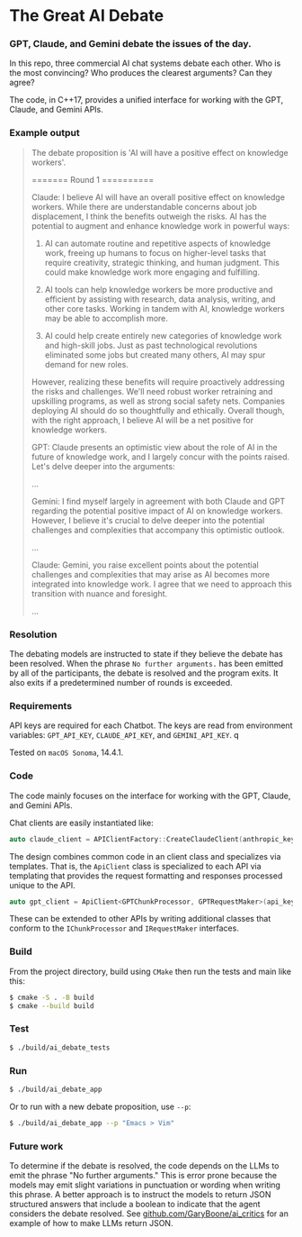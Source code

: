 # The Great AI Debate

### GPT, Claude, and Gemini debate the issues of the day.

In this repo, three commercial AI chat systems debate each other. Who is the
most convincing? Who produces the clearest arguments? Can they agree?

The code, in C++17, provides a unified interface for working with the GPT,
Claude, and Gemini APIs.

### Example output

> The debate proposition is 'AI will have a positive effect on knowledge
> workers'.
> 
> ======= Round 1 ==========
> 
> Claude: I believe AI will have an overall positive effect on knowledge
> workers. While there are understandable concerns about job displacement, I
> think the benefits outweigh the risks. AI has the potential to augment and
> enhance knowledge work in powerful ways:
> 
> 1) AI can automate routine and repetitive aspects of knowledge work, freeing
>    up humans to focus on higher-level tasks that require creativity, strategic
>    thinking, and human judgment. This could make knowledge work more engaging
>    and fulfilling.  
> 
> 2) AI tools can help knowledge workers be more productive and efficient by
>    assisting with research, data analysis, writing, and other core tasks.
>    Working in tandem with AI, knowledge workers may be able to accomplish
>    more.
> 
> 3) AI could help create entirely new categories of knowledge work and
>    high-skill jobs. Just as past technological revolutions eliminated some
>    jobs but created many others, AI may spur demand for new roles.
> 
> However, realizing these benefits will require proactively addressing the
> risks and challenges. We'll need robust worker retraining and upskilling
> programs, as well as strong social safety nets. Companies deploying AI should
> do so thoughtfully and ethically. Overall though, with the right approach, I
> believe AI will be a net positive for knowledge workers.
> 
> GPT: Claude presents an optimistic view about the role of AI in the future of
> knowledge work, and I largely concur with the points raised. Let's delve
> deeper into the arguments:
> 
> ...
> 
> Gemini: I find myself largely in agreement with both Claude and GPT regarding
> the potential positive impact of AI on knowledge workers.  However, I believe
> it's crucial to delve deeper into the potential challenges and complexities
> that accompany this optimistic outlook.
> 
> ...
> 
> Claude: Gemini, you raise excellent points about the potential challenges and
> complexities that may arise as AI becomes more integrated into knowledge work.
> I agree that we need to approach this transition with nuance and foresight.
> 
> ...

### Resolution
The debating models are instructed to state if they believe the debate has been
resolved. When the phrase `No further arguments.` has been emitted by all of the
participants, the debate is resolved and the program exits. It also exits if a
predetermined number of rounds is exceeded.

### Requirements

API keys are required for each Chatbot. The keys are read from environment
variables: `GPT_API_KEY`, `CLAUDE_API_KEY`, and `GEMINI_API_KEY`. q

Tested on `macOS Sonoma`, 14.4.1.

### Code

The code mainly focuses on the interface for working with the GPT, Claude, and
Gemini APIs. 

Chat clients are easily instantiated like:

```C
auto claude_client = APIClientFactory::CreateClaudeClient(anthropic_key);
```

The design combines common code in an client class and specializes via
templates. That is, the `ApiClient` class is specialized to each API via
templating that provides the request formatting and responses processed unique
to the API.

```C
auto gpt_client = ApiClient<GPTChunkProcessor, GPTRequestMaker>(api_key);
```

These can be extended to other APIs by writing additional classes that conform
to the `IChunkProcessor` and `IRequestMaker` interfaces.

### Build

From the project directory, build using `CMake` then run the tests and main like
this: 

```bash
$ cmake -S . -B build
$ cmake --build build
```
### Test
```bash
$ ./build/ai_debate_tests
```

### Run
```bash
$ ./build/ai_debate_app
```
Or to run with a new debate proposition, use `--p`:
```bash
$ ./build/ai_debate_app --p "Emacs > Vim"
```

### Future work
To determine if the debate is resolved, the code depends on the LLMs to emit the
phrase "No further arguments." This is error prone because the models may emit
slight variations in punctuation or wording when writing this phrase. A better
approach is to instruct the models to return JSON structured answers that
include a boolean to indicate that the agent considers the debate resolved. See
[github.com/GaryBoone/ai_critics](https://github.com/GaryBoone/ai_critics) for
an example of how to make LLMs return JSON.